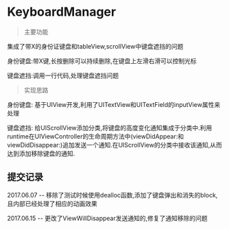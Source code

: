 # KeyboardManager

> 主要功能

集成了带X的身份证键盘和tableView,scrollView中键盘遮挡的问题

身份键盘:带X键,长按删除可以持续删除,在键盘上左滑右滑可以控制光标

键盘遮挡:调用一行代码,处理键盘遮挡问题

> 实现思路

身份键盘:
基于UIView开发,利用了UITextView和UITextField的inputView属性来处理

键盘遮挡:
给UIScrollView添加分类,将键盘的高度变化通知集成于分类中.利用runtime在UIViewController的生命周期方法中(viewDidAppear:和viewDidDisappear:)追加发送一个通知.在UIScrollView的分类中接收该通知,从而达到添加移除键盘的通知.

## 提交记录

2017.06.07 --  移除了测试时候使用dealloc函数,添加了键盘弹出和消失的block,且内部已经处理了相应的动画效果

2017.06.15 -- 更改了ViewWillDisappear发送通知的,修复了通知移除的问题
